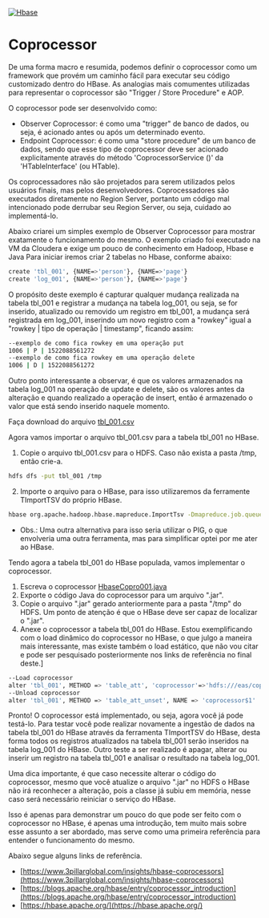 [![Hbase](https://hbase.apache.org/images/hbase_logo_with_orca_large.png)](https://hbase.apache.org/)

# Coprocessor

De uma forma macro e resumida, podemos definir o coprocessor como um framework que provém um caminho fácil para executar seu código customizado dentro do HBase. As analogias mais comumentes utilizadas para representar o coprocessor são "Trigger / Store Procedure" e AOP. 

O coprocessor pode ser desenvolvido como:
- Observer Coprocessor: é como uma "trigger" de banco de dados, ou seja, é acionado antes ou após um determinado evento. 
- Endpoint Coprocessor: é como uma "store procedure" de um banco de dados, sendo que esse tipo de coprocessor deve ser acionado explicitamente através do método 'CoprocessorService ()' da 'HTableInterface' (ou HTable).

Os coprocessadores não são projetados para serem utilizados pelos usuários finais, mas pelos desenvolvedores. Coprocessadores são executados diretamente no Region Server, portanto um código mal intencionado pode derrubar seu Region Server, ou seja, cuidado ao implementá-lo.

Abaixo criarei um simples exemplo de Observer Coprocessor para mostrar exatamente o funcionamento do mesmo. O exemplo criado foi executado na VM da Cloudera e exige um pouco de conhecimento em Hadoop, Hbase e Java
Para iniciar iremos criar 2 tabelas no Hbase, conforme abaixo:

```sh
create 'tbl_001', {NAME=>'person'}, {NAME=>'page'}
create 'log_001', {NAME=>'person'}, {NAME=>'page'}
```

O propósito deste exemplo é capturar qualquer mudança realizada na tabela tbl_001 e registrar a mudança na tabela log_001, ou seja, se for inserido, atualizado ou removido um registro em tbl_001, a mudança será registrada em log_001, inserindo um novo registro com a "rowkey" igual a "rowkey | tipo de operação | timestamp", ficando assim:

```sh
--exemplo de como fica rowkey em uma operação put
1006 | P | 1522088561272 
--exemplo de como fica rowkey em uma operação delete
1006 | D | 1522088561272
```

Outro ponto interessante a observar, é que os valores armazenados na tabela log_001 na operação de update e delete, são os valores antes da alteração e quando realizado a operação de insert, então é armazenado o valor que está sendo inserido naquele momento.

Faça download do arquivo [tbl_001.csv](https://github.com/easofiati/HBase-coprocessor/blob/master/tbl_001.csv)

Agora vamos importar o arquivo tbl_001.csv para a tabela tbl_001 no HBase. 
1. Copie o arquivo tbl_001.csv para o HDFS. Caso não exista a pasta /tmp, então crie-a.
```sh
hdfs dfs -put tbl_001 /tmp
```

2. Importe o arquivo para o HBase, para isso utilizaremos da ferramente TImportTSV do próprio HBase.
```sh
hbase org.apache.hadoop.hbase.mapreduce.ImportTsv -Dmapreduce.job.queuename=hdqueue -Dimporttsv.separator=',' -Dimporttsv.columns=HBASE_ROW_KEY,person:name,person:address,person:country,person:company,person:email,page:url,page:checked,page:valid tbl_001 hdfs:///tmp/tbl_001.csv
```
* Obs.: Uma outra alternativa para isso seria utilizar o PIG, o que envolveria uma outra ferramenta, mas para simplificar optei por me ater ao HBase.

Tendo agora a tabela tbl_001 do HBase populada, vamos implementar o coprocessor.
1. Escreva o coprocessor [HbaseCopro001.java](https://github.com/easofiati/HBase-coprocessor/blob/master/HBaseCopro001.java)
2. Exporte o código Java do coprocessor para um arquivo ".jar".
3. Copie o arquivo ".jar" gerado anteriormente para a pasta "/tmp" do HDFS. Um ponto de atenção é que o HBase deve ser capaz de localizar o ".jar".
4. Anexe o coprocessor a tabela tbl_001 do HBase. Estou exemplificando com o load dinâmico do coprocessor no HBase, o que julgo a maneira mais interessante, mas existe também o load estático, que não vou citar e pode ser pesquisado posteriormente nos links de referência no final deste.]

```sh
--Load coprocessor
alter 'tbl_001', METHOD => 'table_att', 'coprocessor'=>'hdfs:///eas/copro001.jar|com.eas.HBaseCopro001|1001|arg1=1,arg2=2'
--Unload coprocessor
alter 'tbl_001', METHOD => 'table_att_unset', NAME => 'coprocessor$1'
```

Pronto! O coprocessor está implementado, ou seja, agora você já pode testá-lo. Para testar você pode realizar novamente a ingestão de dados na tabela tbl_001 do HBase através da ferramenta TImportTSV do HBase, desta forma todos os registros atualizados na tabela tbl_001 serão inseridos na tabela log_001 do HBase. Outro teste a ser realizado é apagar, alterar ou inserir um registro na tabela tbl_001 e analisar o resultado na tabela log_001. 

Uma dica importante, é que caso necessite alterar o código do coprocessor, mesmo que você atualize o arquivo ".jar" no HDFS o HBase não irá reconhecer a alteração, pois a classe já subiu em memória, nesse caso será necessário reiniciar o serviço do HBase.

Isso é apenas para demonstrar um pouco do que pode ser feito com o coprocessor no HBase, é apenas uma introdução, tem muito mais sobre esse assunto a ser abordado, mas serve como uma primeira referência para entender o funcionamento do mesmo.

Abaixo segue alguns links de referência.
- [https://www.3pillarglobal.com/insights/hbase-coprocessors](https://www.3pillarglobal.com/insights/hbase-coprocessors)
- [https://blogs.apache.org/hbase/entry/coprocessor_introduction](https://blogs.apache.org/hbase/entry/coprocessor_introduction)
- [https://hbase.apache.org/](https://hbase.apache.org/)
